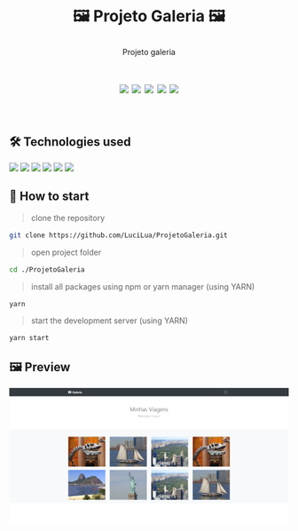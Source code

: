 # <p align="center">🖼 Projeto Galeria 🖼</p>
<p align="center">Projeto galeria</p>
<h1 align="center">
<img src="https://img.shields.io/apm/l/react?style=flat-square"> <img src="https://img.shields.io/github/stars/LuciLua/ProjetoGaleria?style=flat-square">
<img src="https://img.shields.io/github/last-commit/LuciLua/ProjetoGaleria?style=flat-square"> <img src="https://img.shields.io/github/commit-activity/w/LuciLua/ProjetoGaleria?style=flat-square"> <img src="https://img.shields.io/github/languages/code-size/LuciLua/ProjetoGaleria">

</br>
</h1>
</br>

## 🛠 Technologies used

<img src="https://img.shields.io/badge/HTML5-E34F26?style=for-the-badge&logo=html5&logoColor=white"> <img src="https://img.shields.io/badge/JavaScript-F7DF1E?style=for-the-badge&logo=javascript&logoColor=black"> <img src="https://img.shields.io/badge/SASS-hotpink.svg?style=for-the-badge&logo=SASS&logoColor=white"> <img src="https://img.shields.io/badge/bootstrap-%23563D7C.svg?style=for-the-badge&logo=bootstrap&logoColor=white"> <img src="https://img.shields.io/badge/webpack-%238DD6F9.svg?style=for-the-badge&logo=webpack&logoColor=black"> <img src="https://img.shields.io/badge/jquery-%230769AD.svg?style=for-the-badge&logo=jquery&logoColor=white">


## 🚀 How to start

> clone the repository
```bash
git clone https://github.com/LuciLua/ProjetoGaleria.git
```

> open project folder
```bash
cd ./ProjetoGaleria
```

> install all packages using npm or yarn manager (using YARN)

```bash
yarn
```

> start the development server (using YARN)

```bash
yarn start
```
## 🖼 Preview

<img src="preview.png">

